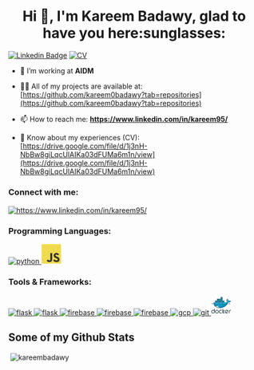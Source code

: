 <h1 align="center">Hi 👋, I'm Kareem Badawy, glad to have you here:sunglasses:</h1>
<!-- <h2 align="center">I'm Excited To Learn</h2> -->

<!--- -------------------------Badges------------------- -->
[![Linkedin Badge](https://img.shields.io/badge/-KareemBadawy-0072b1?style=flat&logo=Linkedin&logoColor=white&link=https://www.linkedin.com/in/kareem95/)](https://www.linkedin.com/in/kareem95/)
[![CV](https://img.shields.io/badge/CV-drive-blue)](https://drive.google.com/file/d/1j3nH-NbBw8giLqcUlAIKa03dFUMa6m1n/view)

- 🔭 I’m working at **AIDM**

- 👨‍💻 All of my projects are available at:  [https://github.com/kareem0badawy?tab=repositories](https://github.com/kareem0badawy?tab=repositories)

- 📫 How to reach me: **https://www.linkedin.com/in/kareem95/**

- 📄 Know about my experiences (CV): [https://drive.google.com/file/d/1j3nH-NbBw8giLqcUlAIKa03dFUMa6m1n/view](https://drive.google.com/file/d/1j3nH-NbBw8giLqcUlAIKa03dFUMa6m1n/view)



### Connect with me:
<p align="left">
<a href="https://linkedin.com/in/https://www.linkedin.com/in/kareem95/" target="blank"><img align="center" src="https://raw.githubusercontent.com/rahuldkjain/github-profile-readme-generator/master/src/images/icons/Social/linked-in-alt.svg" alt="https://www.linkedin.com/in/kareem95/" height="30" width="40" /></a>
</p>



### Programming Languages:
<p align="left"> 
<a href="#" target="_blank" rel="noreferrer"> <img src="https://raw.githubusercontent.com/jmnote/z-icons/master/svg/php.svg" alt="python" width="40" height="40"/> </a>
<a href="https://developer.mozilla.org/en-US/docs/Web/JavaScript" target="_blank" rel="noreferrer"> <img src="https://raw.githubusercontent.com/devicons/devicon/master/icons/javascript/javascript-original.svg" alt="javascript" width="40" height="40"/> </a> </p>


### Tools & Frameworks:
<a href="https://laravel.com/" target="_blank" rel="noreferrer" alt='Laravel' title='Laravel'> 
    <img src="https://user-images.githubusercontent.com/78617974/123522723-81bc3b00-d695-11eb-9398-b5dadd054570.png" alt="flask" width="40" height="40"/> 
</a>
<a href="https://vuejs.org/" target="_blank" rel="noreferrer" alt='VueJs' title='VueJs'> <img src="https://upload.wikimedia.org/wikipedia/commons/thumb/9/95/Vue.js_Logo_2.svg/512px-Vue.js_Logo_2.svg.png?20170919082558" alt="flask" width="40" height="40"/> </a>
<a href="https://www.digitalocean.com/" target="_blank" rel="noreferrer"> <img src="https://cdn3.iconfinder.com/data/icons/logos-and-brands-adobe/512/89_Digital_Ocean-512.png" alt="firebase" width="40" height="40"/> </a>
<a href="https://aws.amazon.com/" target="_blank" rel="noreferrer"> <img src="https://a0.awsstatic.com/libra-css/images/logos/aws_smile-header-desktop-en-white_59x35.png" alt="firebase" width="40" height="40"/> </a>
<a href="https://firebase.google.com/" target="_blank" rel="noreferrer"> <img src="https://www.vectorlogo.zone/logos/firebase/firebase-icon.svg" alt="firebase" width="40" height="40"/> </a>
<a href="https://cloud.google.com" target="_blank" rel="noreferrer"> <img src="https://www.vectorlogo.zone/logos/google_cloud/google_cloud-icon.svg" alt="gcp" width="40" height="40"/> </a>
<a href="https://git-scm.com/" target="_blank" rel="noreferrer"> <img src="https://www.vectorlogo.zone/logos/git-scm/git-scm-icon.svg" alt="git" width="40" height="40"/> </a>
<a href="https://www.docker.com/" target="_blank" rel="noreferrer"> <img src="https://raw.githubusercontent.com/devicons/devicon/master/icons/docker/docker-original-wordmark.svg" alt="docker" width="40" height="40"/> </a>  


## Some of my Github Stats

<p>&nbsp;<img align="center" src="https://github-readme-stats.vercel.app/api?username=kareem0badawy&show_icons=true&locale=en" alt="kareembadawy" /></p>
